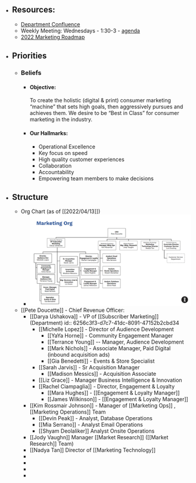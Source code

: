 - ## Resources:
	- [Department Confluence](https://inquirer.atlassian.net/wiki/spaces/MAR/overview)
	- Weekly Meeting: Wednesdays - 1:30-3 - [agenda](https://docs.google.com/spreadsheets/d/1p37DccIHJMS97JWD1EtGGNQ29kEDkwS4Ih_kuCt-eBY/edit#gid=0)
	- [2022 Marketing Roadmap](https://docs.google.com/spreadsheets/d/1d6Cn8yTeTRiPb5lOHTmlFAKyK9L0iiETBhPe5o4F0Bs/edit#gid=1383755865)
- ## Priorities
	- ### Beliefs
		- #### Objective:  
		  To create the holistic (digital & print) consumer marketing “machine” that sets high goals, then aggressively pursues and achieves them. We desire to be “Best in Class” for consumer marketing in the industry.
		- #### Our Hallmarks:
			- Operational Excellence
			- Key focus on speed
			- High quality customer experiences
			- Collaboration
			- Accountability
			- Empowering team members to make decisions
- ## Structure
	- Org Chart (as of [[2022/04/13]])
		- ![image.png](../../assets/image_1649853833460_0.png)
	- [[Pete Doucette]] - Chief Revenue Officer:
		- [[Darya Ushakova]] - VP of [[Subscriber Marketing]] (Department)
		  id:: 6256c3f3-d7c7-41dc-8091-47152b2cbd34
			- [[Michelle Lopez]] - Director of Audience Development
				- [[YaYa Horne]] - Community Engagement Manager
				- [[Terrance Young]] -- Manager, Audience Development
				- [[Mark Nichols]] - Associate Manager, Paid Digital (inbound acquisition ads)
				- [[Gia Benedetti]] - Events & Store Specialist
			- [[Sarah Jarvis]] - Sr Acquisition Manager
				- [[Madison Messics]] - Acquisition Associate
			- [[Liz Grace]] - Manager Business Intelligence & Innovation
			- [[Rachel Ciampaglia]] - Director, Engagement & Loyalty
				- [[Mara Hughes]] - [[Engagement & Loyalty Manager]]
				- [[James Wilkinson]] - [[Engagement & Loyalty Manager]]
		- [[Kim Rossmair Johnson]] - Manager of [[Marketing Ops]] , [[Marketing Operations]] Team
			- [[Devin Peak]] - Analyst, Database Operations
			- [[Mia Serrano]] - Analyst Email Operations
			- [[Shyam Deolaliker]] Analyst Onsite Operations
		- [[Jody Vaughn]] Manager [[Market Research]] ([[Market Research]] Team)
		- [[Nadya Tan]] Director of [[Marketing Technology]]
		-
		-
		-
		-